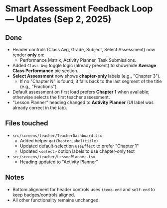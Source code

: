 # Smart Assessment Feedback Loop — Updates (Sep 2, 2025)

## Done
- Header controls (Class Avg, Grade, Subject, Select Assessment) now render **only** on:
  - Performance Matrix, Activity Planner, Task Submissions.
- Added `Class Avg` toggle logic (already present) to show/hide **Average Class Performance** pie section.
- **Select Assessment** now shows **chapter-only** labels (e.g., "Chapter 3").
  - If no "Chapter N" is found, it falls back to the last segment of the title (e.g., "Fractions").
- Default assessment on first load prefers **Chapter 1** when available; otherwise selects the first teacher assessment.
- “Lesson Planner” heading changed to **Activity Planner** (UI label was already correct in the tab).

## Files touched
- `src/screens/teacher/TeacherDashboard.tsx`
  - Added helper `getChapterLabel(title)`
  - Updated default-selection `useEffect` to prefer "Chapter 1"
  - Updated `<select>` option labels to use chapter-only text
- `src/screens/teacher/LessonPlanner.tsx`
  - Heading updated to "Activity Planner"

## Notes
- Bottom alignment for header controls uses `items-end` and `self-end` to keep badges/controls aligned.
- All other functionality remains unchanged.
